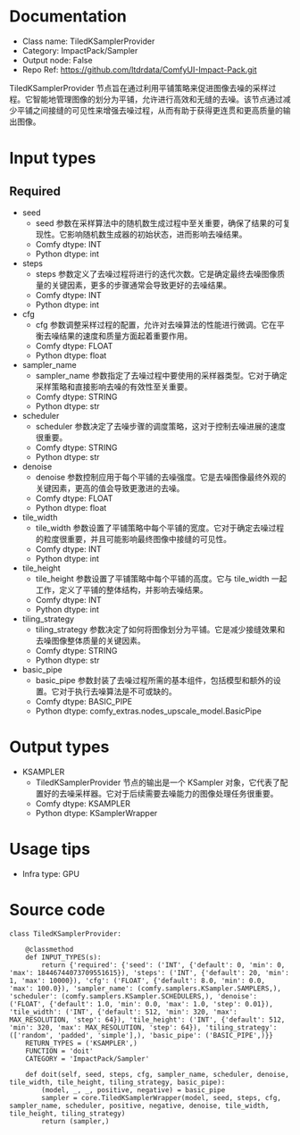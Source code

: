 # Documentation
- Class name: TiledKSamplerProvider
- Category: ImpactPack/Sampler
- Output node: False
- Repo Ref: https://github.com/ltdrdata/ComfyUI-Impact-Pack.git

TiledKSamplerProvider 节点旨在通过利用平铺策略来促进图像去噪的采样过程。它智能地管理图像的划分为平铺，允许进行高效和无缝的去噪。该节点通过减少平铺之间接缝的可见性来增强去噪过程，从而有助于获得更连贯和更高质量的输出图像。

# Input types
## Required
- seed
    - seed 参数在采样算法中的随机数生成过程中至关重要，确保了结果的可复现性。它影响随机数生成器的初始状态，进而影响去噪结果。
    - Comfy dtype: INT
    - Python dtype: int
- steps
    - steps 参数定义了去噪过程将进行的迭代次数。它是确定最终去噪图像质量的关键因素，更多的步骤通常会导致更好的去噪结果。
    - Comfy dtype: INT
    - Python dtype: int
- cfg
    - cfg 参数调整采样过程的配置，允许对去噪算法的性能进行微调。它在平衡去噪结果的速度和质量方面起着重要作用。
    - Comfy dtype: FLOAT
    - Python dtype: float
- sampler_name
    - sampler_name 参数指定了去噪过程中要使用的采样器类型。它对于确定采样策略和直接影响去噪的有效性至关重要。
    - Comfy dtype: STRING
    - Python dtype: str
- scheduler
    - scheduler 参数决定了去噪步骤的调度策略，这对于控制去噪进展的速度很重要。
    - Comfy dtype: STRING
    - Python dtype: str
- denoise
    - denoise 参数控制应用于每个平铺的去噪强度。它是去噪图像最终外观的关键因素，更高的值会导致更激进的去噪。
    - Comfy dtype: FLOAT
    - Python dtype: float
- tile_width
    - tile_width 参数设置了平铺策略中每个平铺的宽度。它对于确定去噪过程的粒度很重要，并且可能影响最终图像中接缝的可见性。
    - Comfy dtype: INT
    - Python dtype: int
- tile_height
    - tile_height 参数设置了平铺策略中每个平铺的高度。它与 tile_width 一起工作，定义了平铺的整体结构，并影响去噪结果。
    - Comfy dtype: INT
    - Python dtype: int
- tiling_strategy
    - tiling_strategy 参数决定了如何将图像划分为平铺。它是减少接缝效果和去噪图像整体质量的关键因素。
    - Comfy dtype: STRING
    - Python dtype: str
- basic_pipe
    - basic_pipe 参数封装了去噪过程所需的基本组件，包括模型和额外的设置。它对于执行去噪算法是不可或缺的。
    - Comfy dtype: BASIC_PIPE
    - Python dtype: comfy_extras.nodes_upscale_model.BasicPipe

# Output types
- KSAMPLER
    - TiledKSamplerProvider 节点的输出是一个 KSampler 对象，它代表了配置好的去噪采样器。它对于后续需要去噪能力的图像处理任务很重要。
    - Comfy dtype: KSAMPLER
    - Python dtype: KSamplerWrapper

# Usage tips
- Infra type: GPU

# Source code
```
class TiledKSamplerProvider:

    @classmethod
    def INPUT_TYPES(s):
        return {'required': {'seed': ('INT', {'default': 0, 'min': 0, 'max': 18446744073709551615}), 'steps': ('INT', {'default': 20, 'min': 1, 'max': 10000}), 'cfg': ('FLOAT', {'default': 8.0, 'min': 0.0, 'max': 100.0}), 'sampler_name': (comfy.samplers.KSampler.SAMPLERS,), 'scheduler': (comfy.samplers.KSampler.SCHEDULERS,), 'denoise': ('FLOAT', {'default': 1.0, 'min': 0.0, 'max': 1.0, 'step': 0.01}), 'tile_width': ('INT', {'default': 512, 'min': 320, 'max': MAX_RESOLUTION, 'step': 64}), 'tile_height': ('INT', {'default': 512, 'min': 320, 'max': MAX_RESOLUTION, 'step': 64}), 'tiling_strategy': (['random', 'padded', 'simple'],), 'basic_pipe': ('BASIC_PIPE',)}}
    RETURN_TYPES = ('KSAMPLER',)
    FUNCTION = 'doit'
    CATEGORY = 'ImpactPack/Sampler'

    def doit(self, seed, steps, cfg, sampler_name, scheduler, denoise, tile_width, tile_height, tiling_strategy, basic_pipe):
        (model, _, _, positive, negative) = basic_pipe
        sampler = core.TiledKSamplerWrapper(model, seed, steps, cfg, sampler_name, scheduler, positive, negative, denoise, tile_width, tile_height, tiling_strategy)
        return (sampler,)
```